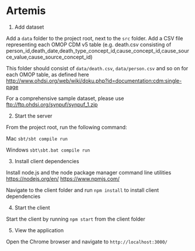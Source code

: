 # Artemis

1) Add dataset

Add a `data` folder to the project root, next to the `src` folder.
Add a CSV file representing each OMOP CDM v5 table (e.g. death.csv consisting of person_id,death_date,death_type_concept_id,cause_concept_id,cause_source_value,cause_source_concept_id)

This folder should consist of `data/death.csv`, `data/person.csv` and so on for each OMOP table, as defined here http://www.ohdsi.org/web/wiki/doku.php?id=documentation:cdm:single-page

For a comprehensive sample dataset, please use ftp://ftp.ohdsi.org/synpuf/synpuf_1.zip

2) Start the server

From the project root, run the following command:

Mac
`sbt/sbt compile run`

Windows
`sbt\sbt.bat compile run`

3) Install client dependencies

Install node.js and the node package manager command line utilities 
https://nodejs.org/en/
https://www.npmjs.com/

Navigate to the client folder and run `npm install` to install client dependencies

4) Start the client

Start the client by running `npm start` from the client folder


5) View the application

Open the Chrome browser and navigate to `http://localhost:3000/`
